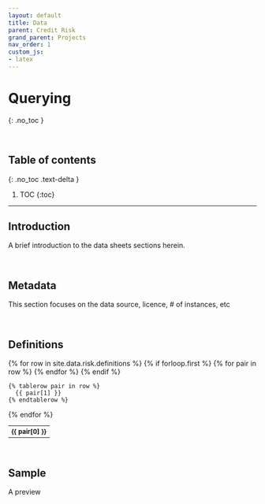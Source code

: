 ```yaml
---
layout: default
title: Data
parent: Credit Risk
grand_parent: Projects
nav_order: 1
custom_js:
- latex
---
```


# Querying
{: .no_toc }

<br>

## Table of contents
{: .no_toc .text-delta }

1. TOC
{:toc}

---


## Introduction
A brief introduction to the data sheets sections herein.

<br>

## Metadata
This section focuses on the data source, licence, # of instances, etc

<br>

## Definitions

<table style="width: 65%;font-size: small;text-align: left;">
  {% for row in site.data.risk.definitions %}
    {% if forloop.first %}
    <tr>
      {% for pair in row %}
        <th>{{ pair[0] }}</th>
      {% endfor %}
    </tr>
    {% endif %}

    {% tablerow pair in row %}
      {{ pair[1] }}
    {% endtablerow %}
  {% endfor %}
</table>

<br>

## Sample
A preview
